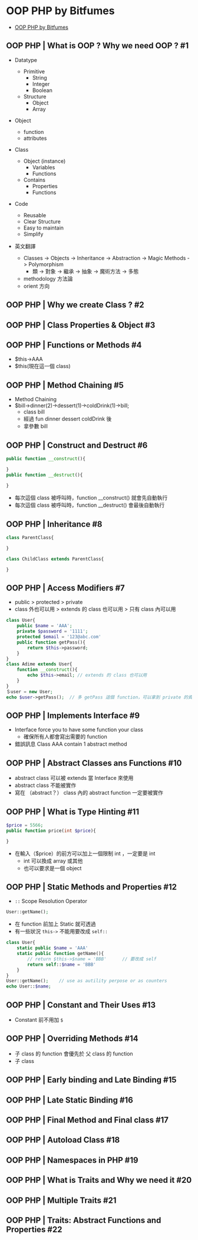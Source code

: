 # OOP PHP by Bitfumes
- [OOP PHP by Bitfumes](https://www.youtube.com/playlist?list=PLe30vg_FG4OSEHH6bRF8FrA7wmoAMUZLv)

## OOP PHP | What is OOP ? Why we need OOP ? #1
- Datatype 
    - Primitive
        - String
        - Integer
        - Boolean
    - Structure
        - Object
        - Array

- Object
    - function
    - attributes

- Class
    - Object (instance)
        - Variables
        - Functions
    - Contains
        - Properties
        - Functions

- Code
    - Reusable
    - Clear Structure
    - Easy to maintain
    - Simplify

- 英文翻譯
    - Classes -> Objects -> Inheritance -> Abstraction -> Magic Methods -> Polymorphism
        - 類 -> 對象 -> 繼承 -> 抽象 -> 魔術方法 -> 多態
    - methodology 方法論
    - orient 方向

## OOP PHP | Why we create Class ? #2
## OOP PHP | Class Properties & Object #3
## OOP PHP | Functions or Methods #4
- $this->AAA
- $this(現在這一個 class)

## OOP PHP | Method Chaining #5
- Method Chaining
- $bill->dinner(2)->dessert(1)->coldDrink(1)->bill;
    - class bill
    - 經過 fun dinner dessert coldDrink 後
    - 拿參數 bill

## OOP PHP | Construct and Destruct #6
```php
public function __construct(){

}
public function __destruct(){
    
}
```
- 每次這個 class 被呼叫時，function __construct() 就會先自動執行
- 每次這個 class 被呼叫時，function __destruct() 會最後自動執行

## OOP PHP | Inheritance #8
```php
class ParentClass{

}

class ChildClass extends ParentClass{

}
```

## OOP PHP | Access Modifiers #7
- public > protected > private
- class 外也可以用 > extends 的 class 也可以用 > 只有 class 內可以用
```php
class User{
    public $name = 'AAA';
    private $password = '1111';
    protected $email = '123@abc.com'
    public function getPass(){
        return $this->password;
    }
}
class Adime extends User{
    function __construct(){
        echo $this->email; // extends 的 class 也可以用
    }
}
＄user = new User;
echo $user->getPass();  // 多 getPass 這個 function，可以拿到 private 的資料
```
## OOP PHP | Implements Interface #9
- Interface force you to have some function your class
    - 確保所有人都會寫出需要的 function
- 錯誤訊息 Class AAA contain 1 abstract method

## OOP PHP | Abstract Classes ans Functions #10
- abstract class 可以被 extends 當 Interface 來使用
- abstract class 不能被實作
- 寫在 （abstract？） class 內的 abstract function 一定要被實作

## OOP PHP | What is Type Hinting #11
```php
$price = 5566;
public function price(int $price){

}
```
- 在輸入（$price）的前方可以加上一個限制 int ，一定要是 int
    - int 可以換成 array 或其他
    - 也可以要求是一個 object

## OOP PHP | Static Methods and Properties #12
- `::` Scope Resolution Operator 
```php
User::getName();
```
- 在 function 前加上 Static 就可透過
- 有一些狀況 `this->` 不能用要改成 `self::`
```php
class User{
    static public $name = 'AAA'
    static public function getName(){
        // return $this->$name = 'BBB'      // 要改成 self
        return self::$name = 'BBB'
    }
}
User::getName();    // use as autility perpose or as counters
echo User::$name;
```

## OOP PHP | Constant and Their Uses #13
- Constant 前不用加 `$`

## OOP PHP | Overriding Methods #14
- 子 class 的 function 會優先於 父 class 的 function
- 子 class

## OOP PHP | Early binding and Late Binding #15


## OOP PHP | Late Static Binding #16

## OOP PHP | Final Method and Final class #17

## OOP PHP | Autoload Class #18

## OOP PHP | Namespaces in PHP #19

## OOP PHP | What is Traits and Why we need it #20

## OOP PHP | Multiple Traits #21

## OOP PHP | Traits: Abstract Functions and Properties #22
